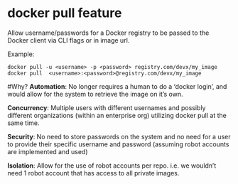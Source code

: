 docker pull feature
===================

Allow username/passwords for a Docker registry to be passed to the Docker client via CLI flags or in image url.

Example:
```
docker pull -u <username> -p <password> registry.com/devx/my_image
docker pull  <username>:<password>@registry.com/devx/my_image
```

#Why?
**Automation**:  No longer requires a human to do a ‘docker login’, and would allow for the system to retrieve the image on it’s own.

**Concurrency**: Multiple users with different usernames and possibly different organizations (within an enterprise org) utilizing docker pull at the same time.

**Security**:    No need to store passwords on the system and no need for a user to provide their specific username and password (assuming robot accounts are implemented and used)

**Isolation**: Allow for the use of robot accounts per repo. i.e. we wouldn’t need 1 robot account that has access to all private images.
